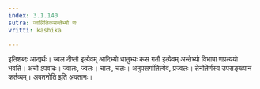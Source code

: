 ```yaml
---
index: 3.1.140
sutra: ज्वलितिकसन्तेभ्यो णः
vritti: kashika

---
```

इतिशब्दः आद्यर्थः। ज्वल दीप्तौ इत्येवम् आदिभ्यो धातुभ्यः कस गतौ इत्येवम् अन्तेभ्यो विभाषा णप्रत्ययो भवति। अचो ऽपवादः। ज्वालः, ज्वलः। चालः, चलः। अनुपसर्गातित्येव, प्रज्वलः। तेनोतेर्णस्य उपसङ्ख्यानं कर्तव्यम्। अवतनोति इति अवतानः।
